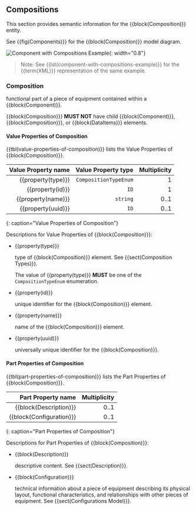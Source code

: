 
## Compositions

This section provides semantic information for the {{block(Composition)}} entity.

See {{fig(Components)}} for the {{block(Composition)}} model diagram.

![Component with Compositions Example](figures/Component%20with%20Compositions%20Example.png "Component with Compositions Example"){: width="0.8"}

> Note: See {{lst(component-with-compositions-example)}} for the {{term(XML)}} representation of the same example.

### Composition


functional part of a piece of equipment contained within a {{block(Component)}}.


{{block(Composition)}} **MUST NOT** have child {{block(Component)}}, {{block(Composition)}}, or {{block(DataItems)}} elements.

#### Value Properties of Composition

{{tbl(value-properties-of-composition)}} lists the Value Properties of {{block(Composition)}}.

| Value Property name | Value Property type | Multiplicity |
|--------------------:|--------------------:|-------------:|
| {{property(type)}} | `CompositionTypeEnum` | 1 |
| {{property(id)}} | `ID` | 1 |
| {{property(name)}} | `string` | 0..1 |
| {{property(uuid)}} | `ID` | 0..1 |
{: caption="Value Properties of Composition"}

Descriptions for Value Properties of {{block(Composition)}}:

* {{property(type)}} 

    type of {{block(Composition)}} element. See {{sect(Composition Types)}}.

    The value of {{property(type)}} **MUST** be one of the `CompositionTypeEnum` enumeration.

* {{property(id)}} 

    unique identifier for the {{block(Composition)}} element.

* {{property(name)}} 

    name of the {{block(Composition)}} element.

* {{property(uuid)}} 

    universally unique identifier for the {{block(Composition)}}.

#### Part Properties of Composition

{{tbl(part-properties-of-composition)}} lists the Part Properties of {{block(Composition)}}.

| Part Property name | Multiplicity |
|-------------------------------------:|-------------:|
| {{block(Description)}} | 0..1 |
| {{block(Configuration)}} | 0..1 |
{: caption="Part Properties of Composition"}

Descriptions for Part Properties of {{block(Composition)}}:

* {{block(Description)}} 

    descriptive content.
    See {{sect(Description)}}.

* {{block(Configuration)}} 

    technical information about a piece of equipment describing its physical layout, functional characteristics, and relationships with other pieces of equipment.
    See {{sect(Configurations Model)}}.
